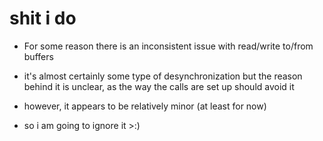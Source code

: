# shit i do

- For some reason there is an inconsistent issue with read/write to/from buffers
- it's almost certainly some type of desynchronization but the reason behind it is unclear, as the way the calls are set up should avoid it
- however, it appears to be relatively minor (at least for now)

- so i am going to ignore it >:)